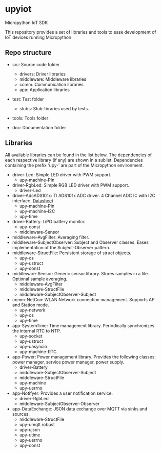# upyiot
Micropython IoT SDK

This repository provides a set of libraries and tools to ease development of IoT devices running Micropython.

## Repo structure

* src: Source code folder
    * drivers: Driver libraries
    * middleware: Middleware libraries
    * comm: Communication libraries
    * app: Application libraries

* test: Test folder
    * stubs: Stub libraries used by tests.

* tools: Tools folder

* doc: Documentation folder

## Libraries
All available libraries can be found in the list below. The dependencies of each respective library (if any) are shown in a sublist. Dependencies containing the prefix 'upy-' are part of the Micropython environment.

* driver-Led: Simple LED driver with PWM support.
    * upy-machine-Pin
* driver-RgbLed: Simple RGB LED driver with PWM support.
    * driver-Led
* driver-AdcADS101x: TI ADS101x ADC driver. 4 Channel ADC IC with I2C interface. [Datasheet](http://www.ti.com/lit/ds/symlink/ads1015.pdf)
    * upy-machine-Pin
    * upy-machine-I2C
    * upy-time
* driver-Battery: LiPO battery monitor.
    * upy-const
    * middleware-Sensor
* middleware-AvgFilter: Averaging filter.
* middleware-SubjectObserver: Subject and Observer classes. Eases implementation of the Subject-Observer pattern.
* middleware-StructFile: Persistent storage of struct objects.
    * upy-os
    * upy-ustruct
    * upy-const
* middleware-Sensor: Generic sensor library. Stores samples in a file. Optional sample averaging.
    * middleware-AvgFilter
    * middleware-StructFile
    * middleware-SubjectObserver-Subject
* comm-NetCon: WLAN Network connection management. Supports AP and Station mode.
    * upy-network
    * upy-os
    * upy-time
* app-SystemTime: Time management library. Periodically synchronizes the internal RTC to NTP.
    * upy-socket
    * upy-ustruct
    * upy-uasyncio
    * upy-machine-RTC
* app-Power: Power management library. Provides the following classes: power manager, service power manager, power supply.
    * driver-Battery
    * middleware-SubjectObserver-Subject
    * middleware-StructFile
    * upy-machine
    * upy-uerrno
* app-Notifyer: Provides a user notification service.
    * driver-RgbLed
    * middleware-SubjectObserver-Observer
* app-DataExchange: JSON data exchange over MQTT via sinks and sources.
    * middleware-StructFile
    * upy-umqtt.robust
    * upy-ujson
    * upy-utime
    * upy-uerrno
    * upy-const

